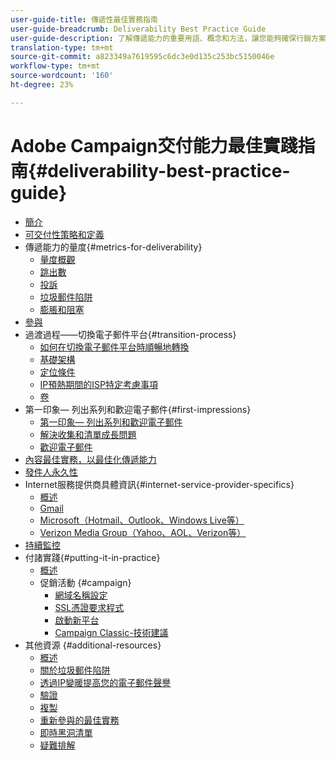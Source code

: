 ```yaml
---
user-guide-title: 傳遞性最佳實務指南
user-guide-breadcrumb: Deliverability Best Practice Guide
user-guide-description: 了解傳遞能力的重要用語、概念和方法，讓您能夠確保行銷方案成功推行。
translation-type: tm+mt
source-git-commit: a823349a7619595c6dc3e0d135c253bc5150046e
workflow-type: tm+mt
source-wordcount: '160'
ht-degree: 23%

---
```



# Adobe Campaign交付能力最佳實踐指南{#deliverability-best-practice-guide}

+ [簡介](/help/introduction.md)
+ [可交付性策略和定義](/help/deliverability-strategy-and-definition.md)
+ 傳遞能力的量度{#metrics-for-deliverability}
   + [量度概觀](/help/metrics/metrics-overview.md)
   + [跳出數](/help/metrics/bounces.md)
   + [投訴](/help/metrics/complaints.md)
   + [垃圾郵件陷阱](/help/metrics/spam-traps.md)
   + [膨脹和阻塞](/help/metrics/bulking-and-blocking.md)
+ [參與](/help/engagement.md)
+ 過渡過程——切換電子郵件平台{#transition-process}
   + [如何在切換電子郵件平台時順暢地轉換](/help/transition-process/switching-email-platforms.md)
   + [基礎架構](/help/transition-process/infrastructure.md)
   + [定位條件](/help/transition-process/targeting-criteria.md)
   + [IP預熱期間的ISP特定考慮事項](/help/transition-process/isp-specific-considerations-during-ip-warming.md)
   + [卷](/help/transition-process/volume.md)
+ 第一印象— 列出系列和歡迎電子郵件{#first-impressions}
   + [第一印象— 列出系列和歡迎電子郵件](/help/first-impressions/introduction.md)
   + [解決收集和清單成長問題](/help/first-impressions/address-collection-and-list-growth.md)
   + [歡迎電子郵件](/help/first-impressions/welcome-emails.md)
+ [內容最佳實務，以最佳化傳遞能力](/help/content-best-practices-for-optimal-delivery.md)
+ [發件人永久性](/help/sender-permanence.md)
+ Internet服務提供商具體資訊{#internet-service-provider-specifics}
   + [概述](/help/internet-service-provider-specifics/overview.md)
   + [Gmail](/help/internet-service-provider-specifics/gmail.md)
   + [Microsoft（Hotmail、Outlook、Windows Live等）](/help/internet-service-provider-specifics/microsoft.md)
   + [Verizon Media Group（Yahoo、AOL、Verizon等）](/help/internet-service-provider-specifics/verizon-media-group.md)
+ [持續監控](/help/ongoing-monitoring.md)
+ 付諸實踐{#putting-it-in-practice}
   + [概述](/help/putting-it-in-practice/putting-it-in-practice.md)
   + 促銷活動 {#campaign}
      + [網域名稱設定](/help/putting-it-in-practice/ac-domain-name-setup.md)
      + [SSL憑證要求程式](/help/putting-it-in-practice/ac-ssl-certificate-request.md)
      + [啟動新平台](/help/putting-it-in-practice/ac-starting-new-platform.md)
      + [Campaign Classic-技術建議](/help/putting-it-in-practice/acc-technical-recommendations.md)
+ 其他資源 {#additional-resources}
   + [概述](/help/additional-resources/general-resources.md)
   + [關於垃圾郵件陷阱](/help/additional-resources/all-about-spam-traps.md)
   + [透過IP變暖提高您的電子郵件聲譽](/help/additional-resources/increase-reputation-with-ip-warming.md)
   + [驗證](/help/additional-resources/authentication.md)
   + [複製](/help/additional-resources/duplicates.md)
   + [重新參與的最佳實務](/help/additional-resources/re-engagement.md)
   + [即時黑洞清單](/help/additional-resources/blocklist-databases.md)
   + [疑難排解](/help/additional-resources/troubleshooting.md)
